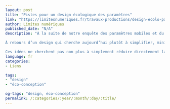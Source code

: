 ```yaml
---
layout: post
title: "Pistes pour un design écologique des paramètres"
link: "https://limitesnumeriques.fr/travaux-productions/design-ecolo-parametres"
author: Limites numériques
published_date: "N/A"
description: "À la suite de notre enquête des paramètres mobiles et du constat qu’il y a un insoucis écologique dans la conception actuelle des paramètres, nous avons conçu un cahier d’idées qui propose 10 principes de conception pour des paramètres écologiques.

À rebours d’un design qui cherche aujourd’hui plutôt à simplifier, minimaliser et uniformiser les interfaces sous motif d’en faciliter l’usage ou d’en réduire l’empreinte, nous explorons et assumons par ce travail un autre pari. Celui que plus de marges de manœuvre et plus d’accessibilité de la technique puissent être aussi une autre voie possible pour un numérique s’inscrivant dans les limites planétaires.

Ces idées ne cherchent pas non plus à simplement réduire directement la consommation d’une application, mais s’intéressent aussi à la manière dont le paramétrage conditionne nos usages numériques et nous permet d’en comprendre leurs effets ou changer notre rapport au vieillissement, à la qualité, à la performance."
language: fr
categories:
- Liens

tags:
- "design"
- "éco-conception"

og-tags: "design, éco-conception"
permalink: /:categories/:year/:month/:day/:title/
---
```

